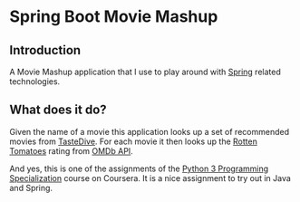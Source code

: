 # Spring Boot Movie Mashup

## Introduction
A Movie Mashup application that I use to play around with [Spring](https://spring.io/) related technologies.

## What does it do?
Given the name of a movie this application looks up a set of recommended movies from [TasteDive](https://tastedive.com/). For each movie it then looks up the [Rotten Tomatoes](https://www.rottentomatoes.com/) rating from [OMDb API](http://www.omdbapi.com/).

And yes, this is one of the assignments of the [Python 3 Programming Specialization](https://www.coursera.org/specializations/python-3-programming) course on Coursera. It is a nice assignment to try out in Java and Spring.
